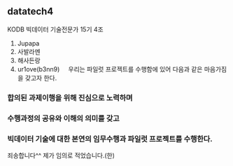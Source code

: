 ## datatech4  
KODB 빅데이터 기술전문가 15기 4조  
  
1) Jupapa  
2) 사발라멘  
3) 해사든랑  
4) ur1ove(b3nn9)  
  
우리는 파일럿 프로젝트를 수행함에 있어 다음과 같은 마음가짐을 갖고자 한다.  
### 합의된 과제이행을 위해 진심으로 노력하며  
### 수행과정의 공유와 이해의 의미를 갖고
### 빅데이터 기술에 대한 본연의 임무수행과 파일럿 프로젝트를 수행한다.
죄송합니다^^ 제가 임의로 적었습니다.(한)
